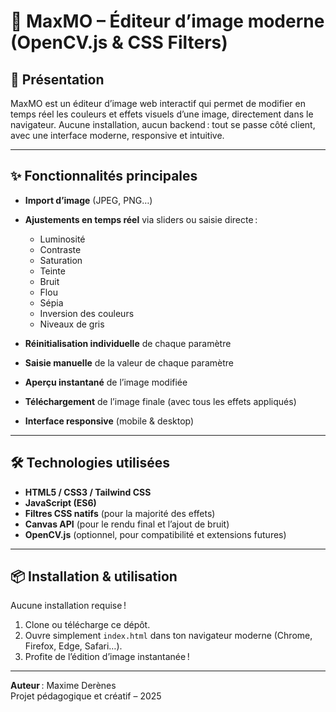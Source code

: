 # 🎨 MaxMO – Éditeur d’image moderne (OpenCV.js & CSS Filters)

## 🚀 Présentation

MaxMO est un éditeur d’image web interactif qui permet de modifier en temps réel les couleurs et effets visuels d’une image, directement dans le navigateur.
Aucune installation, aucun backend : tout se passe côté client, avec une interface moderne, responsive et intuitive.

---

## ✨ Fonctionnalités principales

- **Import d’image** (JPEG, PNG…)
- **Ajustements en temps réel** via sliders ou saisie directe :
  - Luminosité
  - Contraste
  - Saturation
  - Teinte
  - Bruit
  - Flou
  - Sépia
  - Inversion des couleurs
  - Niveaux de gris
    
- **Réinitialisation individuelle** de chaque paramètre
- **Saisie manuelle** de la valeur de chaque paramètre
- **Aperçu instantané** de l’image modifiée
- **Téléchargement** de l’image finale (avec tous les effets appliqués)
- **Interface responsive** (mobile & desktop)

---

## 🛠️ Technologies utilisées

- **HTML5 / CSS3 / Tailwind CSS**
- **JavaScript (ES6)**
- **Filtres CSS natifs** (pour la majorité des effets)
- **Canvas API** (pour le rendu final et l’ajout de bruit)
- **OpenCV.js** (optionnel, pour compatibilité et extensions futures)

---

## 📦 Installation & utilisation

Aucune installation requise !

1. Clone ou télécharge ce dépôt.
2. Ouvre simplement `index.html` dans ton navigateur moderne (Chrome, Firefox, Edge, Safari…).
3. Profite de l’édition d’image instantanée !

---

**Auteur** : Maxime Derènes  
Projet pédagogique et créatif – 2025
